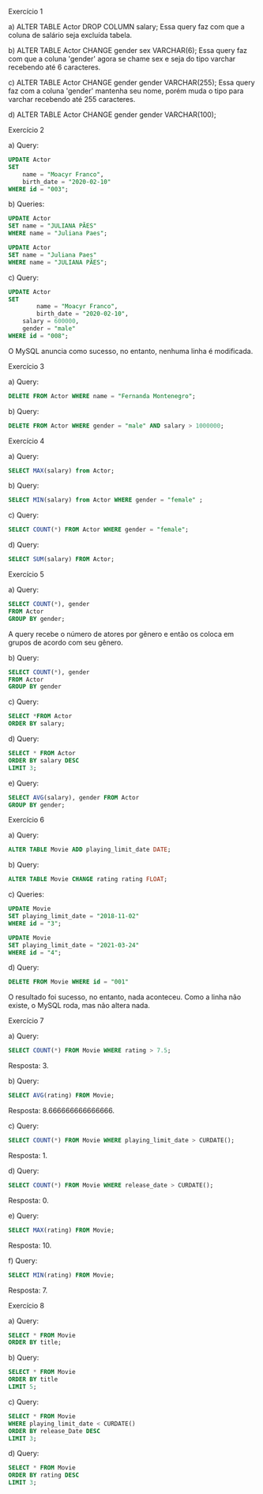 Exercício 1

a) ALTER TABLE Actor DROP COLUMN salary; Essa query faz com que a coluna de salário seja excluída tabela.

b) ALTER TABLE Actor CHANGE gender sex VARCHAR(6); Essa query faz com que a coluna 'gender' agora se chame sex e seja do tipo varchar recebendo até 6 caracteres.

c) ALTER TABLE Actor CHANGE gender gender VARCHAR(255); Essa query faz com a coluna 'gender' mantenha seu nome, porém muda o tipo para varchar recebendo até 255 caracteres.

d) ALTER TABLE Actor CHANGE gender gender VARCHAR(100);

Exercício 2

a) Query: 

```sql
UPDATE Actor
SET 
	name = "Moacyr Franco",
	birth_date = "2020-02-10"
WHERE id = "003";
```

b) Queries: 

```sql
UPDATE Actor
SET name = "JULIANA PÃES"
WHERE name = "Juliana Paes";

UPDATE Actor
SET name = "Juliana Paes"
WHERE name = "JULIANA PÃES";
```

c) Query:

```sql
UPDATE Actor
SET 
		name = "Moacyr Franco",
		birth_date = "2020-02-10",
    salary = 600000,
    gender = "male"
WHERE id = "008"; 
```

O MySQL anuncia como sucesso, no entanto, nenhuma linha é modificada.

Exercício 3

a) Query:

```sql
DELETE FROM Actor WHERE name = "Fernanda Montenegro";
```


b) Query:


```sql
DELETE FROM Actor WHERE gender = "male" AND salary > 1000000;
```

Exercício 4

a) Query:

```sql
SELECT MAX(salary) from Actor;
```

b) Query:

```sql
SELECT MIN(salary) from Actor WHERE gender = "female" ;
```

c) Query:

```sql
SELECT COUNT(*) FROM Actor WHERE gender = "female";
```

d) Query:

```sql
SELECT SUM(salary) FROM Actor;
```

Exercício 5

a) Query:

```sql
SELECT COUNT(*), gender
FROM Actor
GROUP BY gender;

```

A query recebe o número de atores por gênero e então os coloca em grupos de acordo com seu gênero.

b) Query:

```sql
SELECT COUNT(*), gender
FROM Actor
GROUP BY gender
```

c) Query:
```sql
SELECT *FROM Actor
ORDER BY salary;
```

d) Query:
```sql
SELECT * FROM Actor
ORDER BY salary DESC
LIMIT 3;
```

e) Query:

```sql
SELECT AVG(salary), gender FROM Actor
GROUP BY gender;

```

Exercício 6

a) Query:

```sql
ALTER TABLE Movie ADD playing_limit_date DATE;
```

b) Query:

```sql
ALTER TABLE Movie CHANGE rating rating FLOAT;
```

c) Queries:

```sql
UPDATE Movie
SET playing_limit_date = "2018-11-02"
WHERE id = "3";
```

```sql
UPDATE Movie
SET playing_limit_date = "2021-03-24"
WHERE id = "4";
```

d) Query:

```sql
DELETE FROM Movie WHERE id = "001"
```

O resultado foi sucesso, no entanto, nada aconteceu. Como a linha não existe, o MySQL roda, mas não altera nada.

Exercício 7

a) Query: 

```sql
SELECT COUNT(*) FROM Movie WHERE rating > 7.5;
```

Resposta: 3.

b) Query:

```sql
SELECT AVG(rating) FROM Movie;
```

Resposta: 8.666666666666666.

c) Query:

```sql
SELECT COUNT(*) FROM Movie WHERE playing_limit_date > CURDATE();
```

Resposta: 1.

d) Query:

```sql
SELECT COUNT(*) FROM Movie WHERE release_date > CURDATE();
```

Resposta: 0.

e) Query:

```sql
SELECT MAX(rating) FROM Movie;
```

Resposta: 10.

f) Query:

```sql
SELECT MIN(rating) FROM Movie;
```

Resposta: 7.


Exercício 8

a) Query:

```sql
SELECT * FROM Movie
ORDER BY title;
```

b) Query:

```sql
SELECT * FROM Movie
ORDER BY title
LIMIT 5;
```

c) Query:

```sql
SELECT * FROM Movie
WHERE playing_limit_date < CURDATE()
ORDER BY release_Date DESC
LIMIT 3;
```

d) Query:

```sql
SELECT * FROM Movie
ORDER BY rating DESC
LIMIT 3;
```
